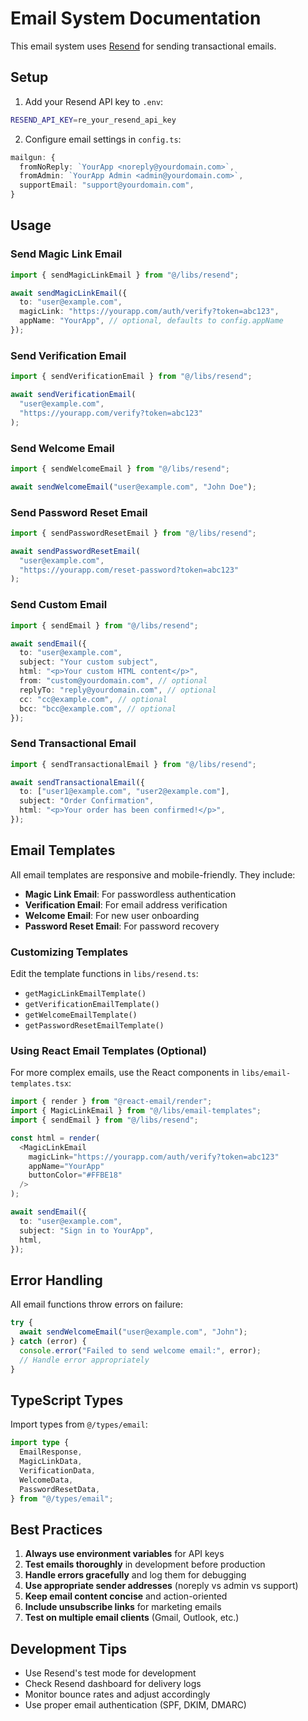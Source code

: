 # Email System Documentation

This email system uses [Resend](https://resend.com) for sending transactional emails.

## Setup

1. Add your Resend API key to `.env`:
```bash
RESEND_API_KEY=re_your_resend_api_key
```

2. Configure email settings in `config.ts`:
```typescript
mailgun: {
  fromNoReply: `YourApp <noreply@yourdomain.com>`,
  fromAdmin: `YourApp Admin <admin@yourdomain.com>`,
  supportEmail: "support@yourdomain.com",
}
```

## Usage

### Send Magic Link Email
```typescript
import { sendMagicLinkEmail } from "@/libs/resend";

await sendMagicLinkEmail({
  to: "user@example.com",
  magicLink: "https://yourapp.com/auth/verify?token=abc123",
  appName: "YourApp", // optional, defaults to config.appName
});
```

### Send Verification Email
```typescript
import { sendVerificationEmail } from "@/libs/resend";

await sendVerificationEmail(
  "user@example.com",
  "https://yourapp.com/verify?token=abc123"
);
```

### Send Welcome Email
```typescript
import { sendWelcomeEmail } from "@/libs/resend";

await sendWelcomeEmail("user@example.com", "John Doe");
```

### Send Password Reset Email
```typescript
import { sendPasswordResetEmail } from "@/libs/resend";

await sendPasswordResetEmail(
  "user@example.com",
  "https://yourapp.com/reset-password?token=abc123"
);
```

### Send Custom Email
```typescript
import { sendEmail } from "@/libs/resend";

await sendEmail({
  to: "user@example.com",
  subject: "Your custom subject",
  html: "<p>Your custom HTML content</p>",
  from: "custom@yourdomain.com", // optional
  replyTo: "reply@yourdomain.com", // optional
  cc: "cc@example.com", // optional
  bcc: "bcc@example.com", // optional
});
```

### Send Transactional Email
```typescript
import { sendTransactionalEmail } from "@/libs/resend";

await sendTransactionalEmail({
  to: ["user1@example.com", "user2@example.com"],
  subject: "Order Confirmation",
  html: "<p>Your order has been confirmed!</p>",
});
```

## Email Templates

All email templates are responsive and mobile-friendly. They include:

- **Magic Link Email**: For passwordless authentication
- **Verification Email**: For email address verification
- **Welcome Email**: For new user onboarding
- **Password Reset Email**: For password recovery

### Customizing Templates

Edit the template functions in `libs/resend.ts`:

- `getMagicLinkEmailTemplate()`
- `getVerificationEmailTemplate()`
- `getWelcomeEmailTemplate()`
- `getPasswordResetEmailTemplate()`

### Using React Email Templates (Optional)

For more complex emails, use the React components in `libs/email-templates.tsx`:

```typescript
import { render } from "@react-email/render";
import { MagicLinkEmail } from "@/libs/email-templates";
import { sendEmail } from "@/libs/resend";

const html = render(
  <MagicLinkEmail
    magicLink="https://yourapp.com/auth/verify?token=abc123"
    appName="YourApp"
    buttonColor="#FFBE18"
  />
);

await sendEmail({
  to: "user@example.com",
  subject: "Sign in to YourApp",
  html,
});
```

## Error Handling

All email functions throw errors on failure:

```typescript
try {
  await sendWelcomeEmail("user@example.com", "John");
} catch (error) {
  console.error("Failed to send welcome email:", error);
  // Handle error appropriately
}
```

## TypeScript Types

Import types from `@/types/email`:

```typescript
import type {
  EmailResponse,
  MagicLinkData,
  VerificationData,
  WelcomeData,
  PasswordResetData,
} from "@/types/email";
```

## Best Practices

1. **Always use environment variables** for API keys
2. **Test emails thoroughly** in development before production
3. **Handle errors gracefully** and log them for debugging
4. **Use appropriate sender addresses** (noreply vs admin vs support)
5. **Keep email content concise** and action-oriented
6. **Include unsubscribe links** for marketing emails
7. **Test on multiple email clients** (Gmail, Outlook, etc.)

## Development Tips

- Use Resend's test mode for development
- Check Resend dashboard for delivery logs
- Monitor bounce rates and adjust accordingly
- Use proper email authentication (SPF, DKIM, DMARC)
